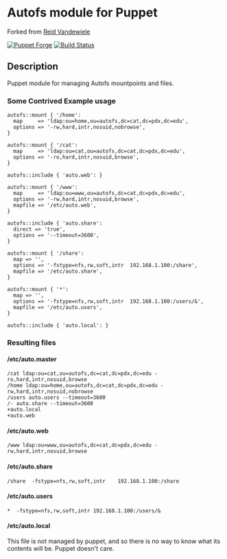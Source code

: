 # Autofs module for Puppet

Forked from [Reid Vandewiele](https://github.com/pdxcat/puppet-module-autofs)

[![Puppet Forge](http://img.shields.io/puppetforge/v/jkroepke/autofs.svg)](https://forge.puppetlabs.com/jkroepke/autofs) [![Build Status](https://travis-ci.org/jkroepke/puppet-module-autofs.svg?branch=master)](https://travis-ci.org/jkroepke/puppet-module-autofs)

## Description
Puppet module for managing Autofs mountpoints and files.

### Some Contrived Example usage

``` puppet
autofs::mount { '/home':
  map     => 'ldap:ou=home,ou=autofs,dc=cat,dc=pdx,dc=edu',
  options => '-rw,hard,intr,nosuid,nobrowse',
}

autofs::mount { '/cat':
  map     => 'ldap:ou=cat,ou=autofs,dc=cat,dc=pdx,dc=edu',
  options => '-ro,hard,intr,nosuid,browse',
}

autofs::include { 'auto.web': }

autofs::mount { '/www':
  map     => 'ldap:ou=www,ou=autofs,dc=cat,dc=pdx,dc=edu',
  options => '-rw,hard,intr,nosuid,browse',
  mapfile => '/etc/auto.web',
}

autofs::include { 'auto.share':
  direct => 'true',
  options => '--timeout=3600',
}

autofs::mount { '/share':
  map => '',
  options => '-fstype=nfs,rw,soft,intr	192.168.1.100:/share',
  mapfile => '/etc/auto.share',
}

autofs::mount { '*':
  map => '',
  options => '-fstype=nfs,rw,soft,intr	192.168.1.100:/users/&',
  mapfile => '/etc/auto.users',
}

autofs::include { 'auto.local': }
```

### Resulting files

#### /etc/auto.master

```
/cat ldap:ou=cat,ou=autofs,dc=cat,dc=pdx,dc=edu -ro,hard,intr,nosuid,browse
/home ldap:ou=home,ou=autofs,dc=cat,dc=pdx,dc=edu -rw,hard,intr,nosuid,nobrowse
/users auto.users --timeout=3600
/- auto.share --timeout=3600
+auto.local
+auto.web
```

#### /etc/auto.web

```
/www ldap:ou=www,ou=autofs,dc=cat,dc=pdx,dc=edu -rw,hard,intr,nosuid,browse
```

#### /etc/auto.share

```
/share  -fstype=nfs,rw,soft,intr	192.168.1.100:/share
```

#### /etc/auto.users

```
*  -fstype=nfs,rw,soft,intr	192.168.1.100:/users/&
```

#### /etc/auto.local

This file is not managed by puppet, and so there is no way to know what its
contents will be. Puppet doesn't care.
